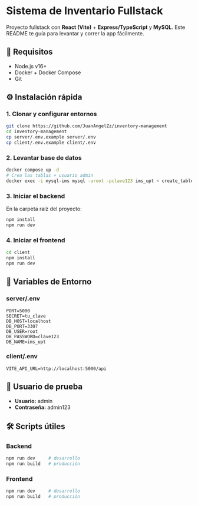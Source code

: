 # Sistema de Inventario Fullstack

Proyecto fullstack con **React (Vite)** + **Express/TypeScript** y **MySQL**. Este README te guía para levantar y correr la app fácilmente.

## 🚀 Requisitos

- Node.js v16+
- Docker + Docker Compose
- Git

## ⚙️ Instalación rápida

### 1. Clonar y configurar entornos

```bash
git clone https://github.com/JuanAngelZz/inventory-management
cd inventory-management
cp server/.env.example server/.env
cp client/.env.example client/.env
```

### 2. Levantar base de datos

```bash
docker compose up -d
# Crea las tablas + usuario admin
docker exec -i mysql-ims mysql -uroot -pclave123 ims_upt < create_tables.sql
```

### 3. Iniciar el backend

En la carpeta raíz del proyecto:

```bash
npm install
npm run dev
```

### 4. Iniciar el frontend

```bash
cd client
npm install
npm run dev
```

## 🔑 Variables de Entorno

### server/.env

```env
PORT=5000
SECRET=tu_clave
DB_HOST=localhost
DB_PORT=3307
DB_USER=root
DB_PASSWORD=clave123
DB_NAME=ims_upt
```

### client/.env

```env
VITE_API_URL=http://localhost:5000/api
```

## 👤 Usuario de prueba

- **Usuario:** admin
- **Contraseña:** admin123

## 🛠 Scripts útiles

### Backend

```bash
npm run dev     # desarrollo
npm run build   # producción
```

### Frontend

```bash
npm run dev     # desarrollo
npm run build   # producción
```
